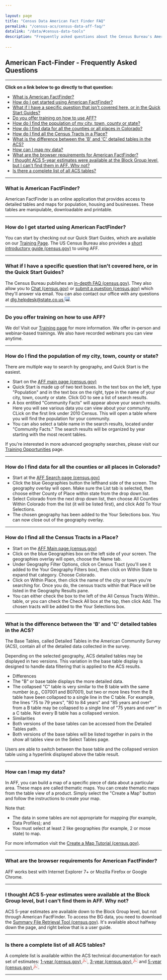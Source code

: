 ```yaml
---

layout: page
title: "Census Data American Fact Finder FAQ"
permalink: "/census-acs/census-data-aff-faq/"
datalink: "/data/#census-data-tools"
description: "Frequently asked questions about the Census Bureau's American Fact Finder Tool"
    
---
```


## American Fact-Finder - Frequently Asked Questions

- - -

**Click on a link below to go directly to that question:**

- [What is American FactFinder?](#what-is-american-factfinder)
- [How do I get started using American FactFinder?](#how-do-i-get-started-using-american-factfinder)
- [What if I have a specific question that isn\'t covered here, or in the Quick Start Guides?](#what-if-i-have-a-specific-question-that-isnt-covered-here-or-in-the-quick-start-guides)
- [Do you offer training on how to use AFF?](#do-you-offer-training-on-how-to-use-aff)
- [How do I find the population of my city, town, county or state?](#how-do-i-find-the-population-of-my-city-town-county-or-state)
- [How do I find data for all the counties or all places in Colorado?](#how-do-i-find-data-for-all-the-counties-or-all-places-in-colorado)
- [How do I find all the Census Tracts in a Place?](#how-do-i-find-all-the-census-tracts-in-a-place)
- [What is the difference between the \'B\' and \'C\' detailed tables in the ACS?](#what-is-the-difference-between-the-b-and-c-detailed-tables-in-the-acs)
- [How can I map my data?](#how-can-i-map-my-data)
- [What are the browser requirements for American FactFinder?](#what-are-the-browser-requirements-for-american-factfinder)
- [I thought ACS 5-year estimates were available at the Block Group level, but I can\'t find them in AFF. Why not?](#i-thought-acs-5-year-estimates-were-available-at-the-block-group-level-but-i-cant-find-them-in-aff-why-not)
- [Is there a complete list of all ACS tables?](#is-there-a-complete-list-of-all-acs-tables)

---

### What is American FactFinder?

American FactFinder is an online application that provides access to detailed tables and maps for population, housing and businesses. These tables are manipulable, downloadable and printable.

- - -

### How do I get started using American FactFinder?

You can start by checking out our Quick Start Guides, which are available on our [Training Page](/demography/training#training). The US Census Bureau also provides a [short introductory guide (census.gov)](http://factfinder.census.gov/faces/nav/jsf/pages/index.xhtml) to using AFF.

- - -

### What if I have a specific question that isn\'t covered here, or in the Quick Start Guides?

The Census Bureau publishes an [in-depth FAQ (census.gov)](https://ask.census.gov/faq.php?dept=769&id=5000). They also allow you to [Chat (census.gov)](https://ask.census.gov/chat/phplive.php?d=1) or [submit a question (census.gov)](https://ask.census.gov/newrequest.php) which they\'ll answer via email. You can also contact our office with any questions at [dlg.helpdesk@state.co.us ![email](/images/email_link.png 'send email')](mailto:dlg.helpdesk@state.co.us).

- - -

### Do you offer training on how to use AFF?

We do! Visit our [Training page](/demography/training#training) for more information. We offer in-person and webinar-based trainings. We also have recorded webinars you can view anytime.

- - -

### How do I find the population of my city, town, county or state?

There are multiple way to search by geography, and Quick Start is the easiest.

- Start on the [AFF main page (census.gov)](http://factfinder2.census.gov/)
- Quick Start is made up of two text boxes. In the text box on the left, type \"Population\" and in the text box on the right, type in the name of your city, town, county or state. Click GO to see a list of search results.
- A box entitled \"Community Facts\" will appear above your search results. Here you will see various data you can view about your community. CLick on the first link under 2010 Census. This will open a table where you will find the population for your community.
- You can also select a table name in the search results, located under \"Community Facts.\" The search results will be organized by year starting with the most recent tables.

If you\'re interested in more advanced geography searches, please visit our [Training Opportunities](/demography/training#training) page.

- - -

### How do I find data for all the counties or all places in Colorado?

- Start at the [AFF Search page (census.gov)](http://factfinder2.census.gov/faces/nav/jsf/pages/searchresults.xhtml?refresh=t)
- Click the blue Geographies button the lefthand side of the screen. The geography overlay will open. Make sure the List tab is selected, then choose either County of Place within state from the drop down list.
- Select Colorado from the next drop down list, then choose All Counties Within Colorado from the list (it will be listed first), and click Add To Your Selections.
- The chosen geography has been added to the Your Selections box. You can now close out of the geography overlay.

- - -

### How do I find all the Census Tracts in a Place?

- Start on the [AFF Main page (census.gov)](http://factfinder2.census.gov/faces/nav/jsf/pages/index.xhtml)
- Click on the blue Geographies box on the left side of your screen. The geographies overlay will open, choose the Name tab.
- Under Geography Filter Options, click on Census Tract (you\'ll see it added to the Your Geography Filters box), then click on Within State to expand that category. Choose Colorado.
- Click on Within Place, then click the name of the city or town you\'re searching for. Once you do, the census tracts within that Place will be listed in the Geography Results pane.
- You can either check the box to the left of the All Census Tracts Within.. table, or you can check the Check All box at the top, then click Add. The chosen tracts will be added to the Your Selections box.

- - -

### What is the difference between the \'B\' and \'C\' detailed tables in the ACS?

The Base Tables, called Detailed Tables in the American Community Survey (ACS), contain all of the detailed data collected in the survey.

Depending on the selected geography, ACS detailed tables may be displayed in two versions. This variation in the base table display is designed to handle data filtering that is applied to the ACS results.

- Differences
 - The \"B\" or base table displays the more detailed data.
 - The collapsed \"C\" table is very similar to the B table with the same number (e.g., C07001 and B07001), but two or more lines from the B table have been collapsed to a single line in the C table. For example, the lines \"75 to 79 years\", \"80 to 84 years\" and \"85 years and over\" from a B table may be collapsed to a single line of \"75 years and over\" in a C table. Not every B table has a collapsed version.
- Similarities
 - Both versions of the base tables can be accessed from the Detailed Tables path.
 - Both versions of the base tables will be listed together in pairs in the show all tables view on the Select Tables page.

Users are able to switch between the base table and the collapsed version table using a hyperlink displayed above the table result.

- - -

### How can I map my data?

In AFF, you can build a map of a specific piece of data about a particular area. These maps are called thematic maps. You can create thematic maps from the table view of a product. Simply select the \"Create a Map\" button and follow the instructions to create your map.

Note that:

- The data in some tables are not appropriate for mapping (for example, Data Profiles); and  
- You must select at least 2 like geographies (for example, 2 or mose state) to map.

For more information visit the [Create a Map Tutorial (census.gov)](http://factfinder2.census.gov/help/en/tutorials/createmap_tut.htm).

- - -

### What are the browser requirements for American FactFinder?

AFF works best with Internet Explorer 7+ or Mozilla Firefox or Google Chrome.

- - -

### I thought ACS 5-year estimates were available at the Block Group level, but I can\'t find them in AFF. Why not?

ACS 5-year estimates are available down to the Block Group level, but not through American FactFinder. To access the BG data, you need to download the [Summary File Retrieval Tool (census.gov)](http://www.census.gov/acs/www/data_documentation/summary_file/). It\'s available about halfway down the page, and right below that is a user guide.

- - -

### Is there a complete list of all ACS tables?

A complete list is available within the ACS technical documentation for each set of estimates: [1-year (census.gov) ![pdf](/images/page_white_acrobat.png 'download pdf file')](http://www2.census.gov/acs2010_1yr/summaryfile/ACS_2010_SF_Tech_Doc.pdf), [3-year (census.gov) ![pdf](/images/page_white_acrobat.png 'download pdf file')](http://www2.census.gov/acs2010_3yr/summaryfile/ACS_2008-2010_SF_Tech_Doc.pdf) and [5-year (census.gov) ![pdf](/images/page_white_acrobat.png 'download pdf file')](http://www2.census.gov/acs2010_5yr/summaryfile/ACS_2006-2010_SF_Tech_Doc.pdf).


---

